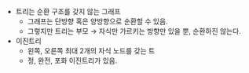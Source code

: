 - 트리는 순환 구조를 갖지 않는 그래프
    - 그래프는 단방향 혹은 양방향으로 순환할 수 있음.
    - 그렇지만 트리는 부모 → 자식만 가르키는 방향만 있을 뿐, 순환하진 않는다.
- 이진트리
    - 왼쪽, 오른쪽 최대 2개의 자식 노드를 갖는 트
    - 정, 완전, 포화 이진트리가 있음.
